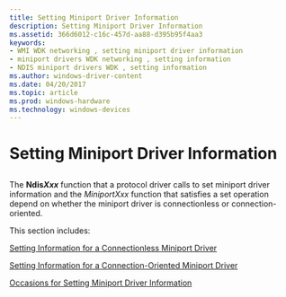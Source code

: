 ```yaml
---
title: Setting Miniport Driver Information
description: Setting Miniport Driver Information
ms.assetid: 366d6012-c16c-457d-aa88-d395b95f4aa3
keywords:
- WMI WDK networking , setting miniport driver information
- miniport drivers WDK networking , setting information
- NDIS miniport drivers WDK , setting information
ms.author: windows-driver-content
ms.date: 04/20/2017
ms.topic: article
ms.prod: windows-hardware
ms.technology: windows-devices
---
```


# Setting Miniport Driver Information


## <a href="" id="ddk-setting-miniport-driver-information-ng"></a>


The **Ndis*Xxx*** function that a protocol driver calls to set miniport driver information and the *MiniportXxx* function that satisfies a set operation depend on whether the miniport driver is connectionless or connection-oriented.

This section includes:

[Setting Information for a Connectionless Miniport Driver](setting-information-for-a-connectionless-miniport-driver.md)

[Setting Information for a Connection-Oriented Miniport Driver](setting-information-for-a-connection-oriented-miniport-driver.md)

[Occasions for Setting Miniport Driver Information](occasions-for-setting-miniport-driver-information.md)

 

 





